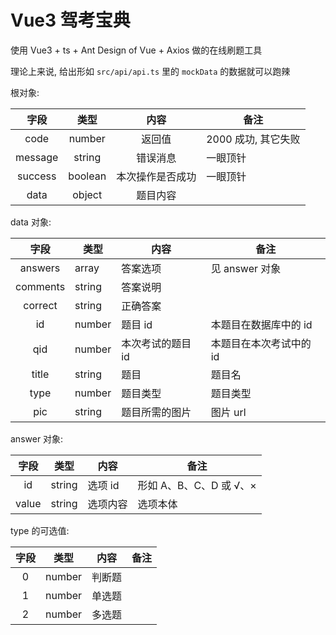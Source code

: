 # Vue3 驾考宝典

使用 Vue3 + ts + Ant Design of Vue + Axios 做的在线刷题工具

理论上来说, 给出形如 `src/api/api.ts` 里的 `mockData` 的数据就可以跑辣

根对象: 

|  字段   |  类型   |       内容       | 备注                |
| :-----: | :-----: | :--------------: | ------------------- |
|  code   | number  |      返回值      | 2000 成功, 其它失败 |
| message | string  |     错误消息     | 一眼顶针            |
| success | boolean | 本次操作是否成功 | 一眼顶针            |
|  data   | object  |     题目内容     |                     |

data 对象:

|   字段   | 类型   | 内容              | 备注                    |
| :------: | ------ | ----------------- | ----------------------- |
| answers  | array  | 答案选项          | 见 answer 对象          |
| comments | string | 答案说明          |                         |
| correct  | string | 正确答案          |                         |
|    id    | number | 题目 id           | 本题目在数据库中的 id   |
|   qid    | number | 本次考试的题目 id | 本题目在本次考试中的 id |
|  title   | string | 题目              | 题目名                  |
|   type   | number | 题目类型          | 题目类型                |
|   pic    | string | 题目所需的图片     | 图片 url                |

answer 对象: 

| 字段  | 类型   | 内容     | 备注                    |
| :---: | ------ | -------- | ----------------------- |
|  id   | string | 选项 id  | 形如 A、B、C、D 或 √、× |
| value | string | 选项内容 | 选项本体                |

type 的可选值: 

| 字段 |  类型  |  内容  | 备注 |
| :--: | :----: | :----: | :--: |
|  0   | number | 判断题 |      |
|  1   | number | 单选题 |      |
|  2   | number | 多选题 |      |

